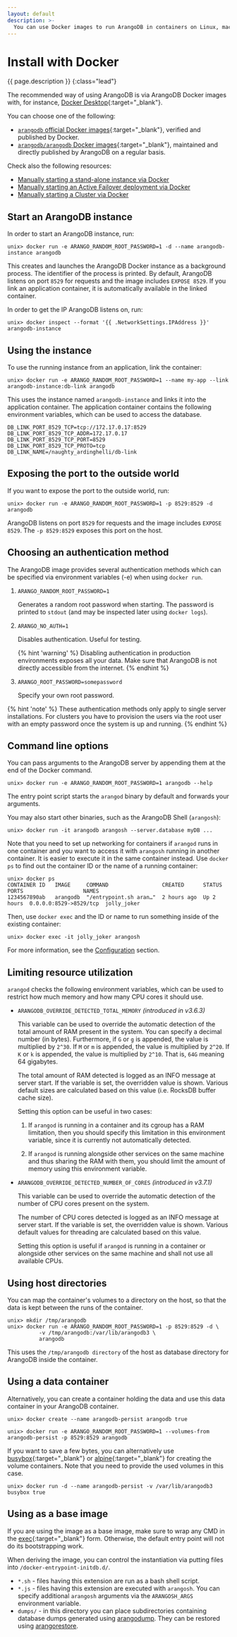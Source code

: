 ```yaml
---
layout: default
description: >-
  You can use Docker images to run ArangoDB in containers on Linux, macOS, and Windows
---
```

# Install with Docker

{{ page.description }}
{:class="lead"}

The recommended way of using ArangoDB is via ArangoDB Docker images with,
for instance, [Docker Desktop](https://www.docker.com/products/docker-desktop/){:target="_blank"}. 

You can choose one of the following:
- [`arangodb` official Docker images](https://hub.docker.com/_/arangodb){:target="_blank"},
  verified and published by Docker.
- [`arangodb/arangodb` Docker images](https://hub.docker.com/r/arangodb/arangodb){:target="_blank"}, 
  maintained and directly published by ArangoDB on a regular basis.

Check also the following resources:
- [Manually starting a stand-alone instance via Docker](deployment-single-instance-manual-start.html#manual-start-in-docker)
- [Manually starting an Active Failover deployment via Docker](deployment-active-failover-manual-start.html#manual-start-in-docker)
- [Manually starting a Cluster via Docker](deployment-cluster-manual-start.html#manual-start-in-docker) 

## Start an ArangoDB instance

In order to start an ArangoDB instance, run:

```
unix> docker run -e ARANGO_RANDOM_ROOT_PASSWORD=1 -d --name arangodb-instance arangodb
```

This creates and launches the ArangoDB Docker instance as a background process.
The identifier of the process is printed. By default, ArangoDB listens on port
`8529` for requests and the image includes `EXPOSE 8529`. If you link an
application container, it is automatically available in the linked container.

In order to get the IP ArangoDB listens on, run:

```
unix> docker inspect --format '{{ .NetworkSettings.IPAddress }}' arangodb-instance
```

## Using the instance

To use the running instance from an application, link the container:

```
unix> docker run -e ARANGO_RANDOM_ROOT_PASSWORD=1 --name my-app --link arangodb-instance:db-link arangodb
```

This uses the instance named `arangodb-instance` and links it into the
application container. The application container contains the following
environment variables, which can be used to access the database.

```
DB_LINK_PORT_8529_TCP=tcp://172.17.0.17:8529
DB_LINK_PORT_8529_TCP_ADDR=172.17.0.17
DB_LINK_PORT_8529_TCP_PORT=8529
DB_LINK_PORT_8529_TCP_PROTO=tcp
DB_LINK_NAME=/naughty_ardinghelli/db-link
```

## Exposing the port to the outside world

If you want to expose the port to the outside world, run:

```
unix> docker run -e ARANGO_RANDOM_ROOT_PASSWORD=1 -p 8529:8529 -d arangodb
```

ArangoDB listens on port `8529` for requests and the image includes `EXPOSE 8529`.
The `-p 8529:8529` exposes this port on the host.

## Choosing an authentication method

The ArangoDB image provides several authentication methods which can be
specified via environment variables (-e) when using `docker run`.

1. `ARANGO_RANDOM_ROOT_PASSWORD=1`

    Generates a random root password when starting. The password is printed to
    `stdout` (and may be inspected later using `docker logs`).

2. `ARANGO_NO_AUTH=1`
    
    Disables authentication. Useful for testing.

    {% hint 'warning' %}
    Disabling authentication in production environments exposes all your data.
    Make sure that ArangoDB is not directly accessible from the internet.
    {% endhint %}

3. `ARANGO_ROOT_PASSWORD=somepassword`

    Specify your own root password.

{% hint 'note' %}
These authentication methods only apply to single server installations. For
clusters you have to provision the users via the root user with an empty
password once the system is up and running.
{% endhint %}

## Command line options

You can pass arguments to the ArangoDB server by appending them at the end of
the Docker command.

```
unix> docker run -e ARANGO_RANDOM_ROOT_PASSWORD=1 arangodb --help
```

The entry point script starts the `arangod` binary by default and forwards
your arguments.

You may also start other binaries, such as the ArangoDB Shell (`arangosh`):

```
unix> docker run -it arangodb arangosh --server.database myDB ...
```

Note that you need to set up networking for containers if `arangod` runs in one
container and you want to access it with `arangosh` running in another container.
It is easier to execute it in the same container instead.
Use `docker ps` to find out the container ID or the name of a running container:

```
unix> docker ps
CONTAINER ID   IMAGE     COMMAND                 CREATED      STATUS      PORTS                   NAMES
1234567890ab   arangodb  "/entrypoint.sh aran…"  2 hours ago  Up 2 hours  0.0.0.0:8529->8529/tcp  jolly_joker
```

Then, use `docker exec` and the ID or name to run something inside of the
existing container:

```
unix> docker exec -it jolly_joker arangosh
```

For more information, see the [Configuration](administration-configuration.html) section.

## Limiting resource utilization

`arangod` checks the following environment variables, which can be used to
restrict how much memory and how many CPU cores it should use.

- `ARANGODB_OVERRIDE_DETECTED_TOTAL_MEMORY` *(introduced in v3.6.3)*

    This variable can be used to override the automatic detection of the total
    amount of RAM present in the system. You can specify a decimal number
    (in bytes). Furthermore, if `G` or `g` is appended, the value is multiplied
    by `2^30`. If `M` or `m` is appended, the value is multiplied by `2^20`.
    If `K` or `k` is appended, the value is multiplied by `2^10`. That is, `64G`
    meaning 64 gigabytes.

    The total amount of RAM detected is logged as an INFO message at server start.
    If the variable is set, the overridden value is shown. Various default sizes
    are calculated based on this value (i.e. RocksDB buffer cache size).

    Setting this option can be useful in two cases:

    1. If `arangod` is running in a container and its cgroup has a RAM limitation,
    then you should specify this limitation in this environment variable, since
    it is currently not automatically detected.

    2. If `arangod` is running alongside other services on the same machine and
    thus sharing the RAM with them, you should limit the amount of memory using
    this environment variable.

- `ARANGODB_OVERRIDE_DETECTED_NUMBER_OF_CORES` *(introduced in v3.7.1)*

    This variable can be used to override the automatic detection of the number
    of CPU cores present on the system.

    The number of CPU cores detected is logged as an INFO message at server start.
    If the variable is set, the overridden value is shown. Various default values
    for threading are calculated based on this value.

    Setting this option is useful if `arangod` is running in a container or alongside
    other services on the same machine and shall not use all available CPUs.

## Using host directories

You can map the container's volumes to a directory on the host, so that the data
is kept between the runs of the container.

```
unix> mkdir /tmp/arangodb
unix> docker run -e ARANGO_RANDOM_ROOT_PASSWORD=1 -p 8529:8529 -d \
          -v /tmp/arangodb:/var/lib/arangodb3 \
          arangodb
```

This uses the `/tmp/arangodb directory` of the host as database directory for
ArangoDB inside the container.

## Using a data container

Alternatively, you can create a container holding the data and use this data
container in your ArangoDB container.

```
unix> docker create --name arangodb-persist arangodb true
```

```
unix> docker run -e ARANGO_RANDOM_ROOT_PASSWORD=1 --volumes-from arangodb-persist -p 8529:8529 arangodb
```

If you want to save a few bytes, you can alternatively use [busybox](https://hub.docker.com/_/busybox){:target="_blank"}
or [alpine](https://hub.docker.com/_/alpine){:target="_blank"} for creating the volume containers. 
Note that you need to provide the used volumes in this case.

```
unix> docker run -d --name arangodb-persist -v /var/lib/arangodb3 busybox true
```

## Using as a base image

If you are using the image as a base image, make sure to wrap any CMD in the
[exec](https://docs.docker.com/engine/reference/builder/#cmd){:target="_blank"} form. 
Otherwise, the default entry point will not do its bootstrapping work.

When deriving the image, you can control the instantiation via putting files
into `/docker-entrypoint-initdb.d/`.

- `*.sh` - files having this extension are run as a bash shell script.
- `*.js` - files having this extension are executed with `arangosh`. You can
  specify additional `arangosh` arguments via the `ARANGOSH_ARGS` environment variable.
- `dumps/` - in this directory you can place subdirectories containing database
  dumps generated using [arangodump](programs-arangodump.html).
  They can be restored using [arangorestore](programs-arangorestore.html).